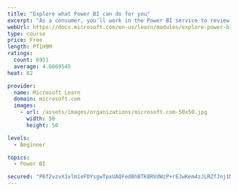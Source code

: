 ```yaml
---
title: "Explore what Power BI can do for you"
excerpt: "As a consumer, you'll work in the Power BI service to review and interact with content that has been shared with you. This module provides the foundational information that you need to work effectively in the Power BI service."
webUrl: https://docs.microsoft.com/en-us/learn/modules/explore-power-bi-service/
type: course
price: Free
length: PT1H9M
ratings:
  count: 6951
  average: 4.6669545
heat: 62

provider:
  name: Microsoft Learn
  domain: microsoft.com
  images:
    - url: /assets/images/organizations/microsoft.com-50x50.jpg
      width: 50
      height: 50

levels:
  - Beginner

topics:
  - Power BI

secured: "P6f2vzvX1xlm1eFDYsgwTpxUAQFedBhBTK8RVdWzP+rEJwKem4zJLRZfJnj1Mss4ZDkmp2r06W/jer0ttlHXHHjlAEoGuFKJetC61Xkt5n4DubAtntP15OzG+aOchLRjsMT7HPsIZdWuLVaZDbp0WYvCDjopQHQUEIlAoemBXR0+uTqdTyMDeuS4LGwLCCiPC8KyGdhO2824w+a69UrPTSPgd2F2BclQDSy+0OQRcAAyRTIE5X8wVIthSXbgzXjAE/lR4b6iagn+nkExJzCbMrca5eKoM28We4EJuL1jf4un1Ltxb317tWDtB+iM/1jOO3yWNUFW3JGWEURrQ9tOD8WY3LIT0Q58L6G50l7otYPCMfQ9XKsp1rZkp5jQYsRhJF/MyMDlWJ5ZTpIrDzDBYwetzu1QuO50U9z9z2min0M=;J31NtDDwhyZDrW+tFGrV8g=="
---
```


